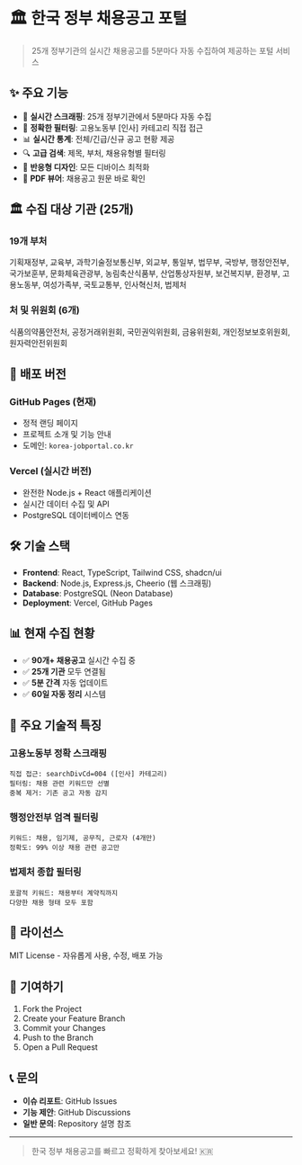 # 🏛️ 한국 정부 채용공고 포털

> 25개 정부기관의 실시간 채용공고를 5분마다 자동 수집하여 제공하는 포털 서비스

## ✨ 주요 기능

- 🔄 **실시간 스크래핑**: 25개 정부기관에서 5분마다 자동 수집
- 🎯 **정확한 필터링**: 고용노동부 [인사] 카테고리 직접 접근
- 📊 **실시간 통계**: 전체/긴급/신규 공고 현황 제공
- 🔍 **고급 검색**: 제목, 부처, 채용유형별 필터링
- 📱 **반응형 디자인**: 모든 디바이스 최적화
- 📄 **PDF 뷰어**: 채용공고 원문 바로 확인

## 🏛️ 수집 대상 기관 (25개)

### 19개 부처
기획재정부, 교육부, 과학기술정보통신부, 외교부, 통일부, 법무부, 국방부, 행정안전부, 국가보훈부, 문화체육관광부, 농림축산식품부, 산업통상자원부, 보건복지부, 환경부, 고용노동부, 여성가족부, 국토교통부, 인사혁신처, 법제처

### 처 및 위원회 (6개)
식품의약품안전처, 공정거래위원회, 국민권익위원회, 금융위원회, 개인정보보호위원회, 원자력안전위원회

## 🚀 배포 버전

### GitHub Pages (현재)
- 정적 랜딩 페이지
- 프로젝트 소개 및 기능 안내
- 도메인: `korea-jobportal.co.kr`

### Vercel (실시간 버전)
- 완전한 Node.js + React 애플리케이션
- 실시간 데이터 수집 및 API
- PostgreSQL 데이터베이스 연동

## 🛠️ 기술 스택

- **Frontend**: React, TypeScript, Tailwind CSS, shadcn/ui
- **Backend**: Node.js, Express.js, Cheerio (웹 스크래핑)
- **Database**: PostgreSQL (Neon Database)
- **Deployment**: Vercel, GitHub Pages

## 📊 현재 수집 현황

- ✅ **90개+ 채용공고** 실시간 수집 중
- ✅ **25개 기관** 모두 연결됨
- ✅ **5분 간격** 자동 업데이트
- ✅ **60일 자동 정리** 시스템

## 🔧 주요 기술적 특징

### 고용노동부 정확 스크래핑
```
직접 접근: searchDivCd=004 ([인사] 카테고리)
필터링: 채용 관련 키워드만 선별
중복 제거: 기존 공고 자동 감지
```

### 행정안전부 엄격 필터링
```
키워드: 채용, 임기제, 공무직, 근로자 (4개만)
정확도: 99% 이상 채용 관련 공고만
```

### 법제처 종합 필터링
```
포괄적 키워드: 채용부터 계약직까지
다양한 채용 형태 모두 포함
```

## 📝 라이선스

MIT License - 자유롭게 사용, 수정, 배포 가능

## 🤝 기여하기

1. Fork the Project
2. Create your Feature Branch
3. Commit your Changes
4. Push to the Branch
5. Open a Pull Request

## 📞 문의

- **이슈 리포트**: GitHub Issues
- **기능 제안**: GitHub Discussions
- **일반 문의**: Repository 설명 참조

---

> 한국 정부 채용공고를 빠르고 정확하게 찾아보세요! 🇰🇷
